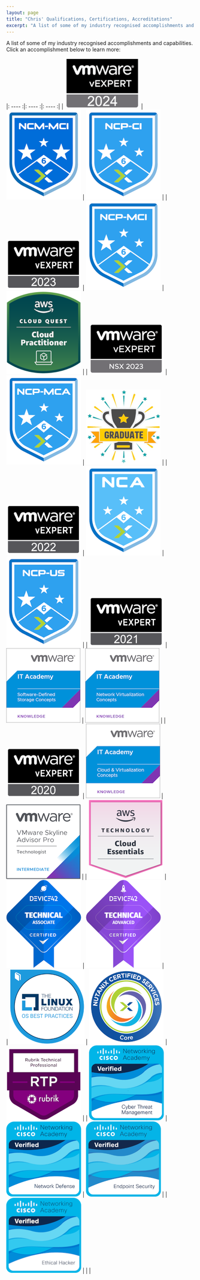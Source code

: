 ```yaml
---
layout: page
title: "Chris' Qualifications, Certifications, Accreditations"
excerpt: "A list of some of my industry recognised accomplishments and capabilities"
---
```

A list of some of my industry recognised accomplishments and capabilities. Click an accomplishment below to learn more:

 

|:  ----  :|:  ----  :|:  ----  :|
|  <a target="_blank" href="https://vexpert.vmware.com/directory/5800"><img alt="VMware vExpert 2024" src="/images/pages/vexpert2024.png"></a>  |  <a target="_blank" href="https://www.credly.com/badges/2450b422-6849-4560-bdba-ecc0334b8e41/public_url"><img alt="Nutanix Certified Master - Multicloud Infrastructure 6" src="/images/pages/nutanix-certified-master-mci.png"></a>  |  <a target="_blank" href="https://www.credly.com/badges/845e4f77-016e-4111-b75b-22da03634407/public_url"><img alt="Nutanix Certified Professional - Cloud Integration" src="/images/pages/nutanix-certified-professional-ci.png"></a>  |
|  <a target="_blank" href="https://vexpert.vmware.com/directory/5800"><img alt="VMware vExpert 2023" src="/images/pages/vexpert2023.png"></a>  |  <a target="_blank" href="https://www.credly.com/badges/231fa9a9-fd75-4cc9-b7b2-f7e7a50a2c18/public_url"><img alt="Nutanix Certified Professional - Multicloud Infrastructure 6" src="/images/pages/nutanix-certified-professional-mci.png"></a>  |  <a target="_blank" href="https://www.credly.com/badges/8e70dfd5-1d0e-4856-b279-1159b33c373a/public_url"><img alt="AWS Cloud Practitioner" src="/images/pages/aws-cloud-practitioner.png"></a>  |
|  <a target="_blank" href="https://vexpert.vmware.com/directory/5800"><img alt="VMware vExpert NSX 2023" src="/images/pages/vexpert-nsx-2023.png"></a>  |  <a target="_blank" href="https://www.credly.com/badges/e8439989-dcff-4d74-bdc7-766a897bfb65/public_url"><img alt="Nutanix Certified Professional - Multicloud Automation" src="/images/pages/nutanix-certified-professional-mca.png"></a>   |  <a target="_blank" href="/couch-to-5k/"><img alt="Couch to 5K" src="/images/pages/cto5k.png"></a>   | 
|  <a target="_blank" href="https://vexpert.vmware.com/directory/5800"><img alt="VMware vExpert 2022" src="/images/pages/vexpert2022.png"></a>  |  <a target="_blank" href="https://www.credly.com/badges/92df0772-aaaa-4b46-a98f-7dcc197dac0c/public_url"><img alt="Nutanix Technical Associate" src="/images/pages/nutanix-technical-associate.png"></a>  |  <a target="_blank" href="https://www.credly.com/badges/3f3278eb-690f-4af3-a301-265c7427c821/public_url"><img alt="Nutanix Certified Professional - Unified Storage" src="/images/pages/ncp-us.png"></a>  |
|  <a target="_blank" href="https://vexpert.vmware.com/directory/5800"><img alt="VMware vExpert 2021" src="/images/pages/vexpert2021.png"></a>  |  <a target="_blank" href="https://www.credly.com/badges/83bbadbe-dbe6-4d3d-90c2-6a553e0bfae3/public_url"><img alt="VMware IT Academy Software Defined Storage Concepts" src="/images/pages/it-academy-sdc.png"></a>  |  <a target="_blank" href="https://www.credly.com/badges/b9197d7b-a0ca-4c53-94da-63b1618ab941/public_url"><img alt="VMware IT Academy Network Virtualisation Concepts" src="/images/pages/it-academy-nvc.png"></a>  |
|  <a target="_blank" href="https://vexpert.vmware.com/directory/5800"><img alt="VMware vExpert 2020" src="/images/pages/vexpert2020.png"></a>  |  <a target="_blank" href="https://www.credly.com/badges/482bbdd4-4837-42d6-b0ad-affda8611f35/public_url"><img alt="VMware IT Academy Cloud and Virtualization Concepts" src="/images/pages/it-academy-cvc.png"></a>  |  <a target="_blank" href="https://www.credly.com/badges/a5e890b5-8b0f-4939-b1a6-4ec82653b68b/public_url"><img alt="VMware Skyline Advisor Pro Technologist: Intermediate" src="/images/pages/skyline-pro.png"></a>  |
|  <a target="_blank" href="https://www.credly.com/badges/18426256-7ee1-4ef8-89a6-83f9f7f22c79/public_url"><img alt="AWS Knowledge: Cloud Essentials" src="/images/pages/aws-cloud-essentials.png"></a> |  <a target="_blank" href="https://partners.device42.com/#/learning/certifications"><img alt="Device 42 Technical Associate" src="/images/pages/d42tasc.png"></a>  |  <a target="_blank" href="https://partners.device42.com/#/learning/certifications"><img alt="Device 42 Technical Advanced" src="/images/pages/d42tadv.png"></a>  |  
|  <a target="_blank" href="https://www.credly.com/badges/57a2cb68-61ff-442d-b535-a3c84672bbc1/public_url"><img alt="LFC108: Cybersecurity Fundamentals" src="/images/pages/lfc108.png"></a>  |  <a target="_blank" href="https://www.credly.com/badges/f9079c9d-cb64-425e-b255-793f2fcc8ec6/public_url"><img alt="Nutanix Certified Services Core" src="/images/pages/ncs-core.png"></a>  |  <a target="_blank" href="https://www.credly.com/badges/5a8718f7-d27f-434a-b91f-d81f62022045/public_url"><img alt="Rubrik Technical Professional" src="/images/pages/rubrik-technical-professional.png"></a>  |
|  <a target="_blank" href="https://www.credly.com/badges/da4465a3-9ebe-4a6e-a798-030f1183236f/public_url"><img alt="Cisco Cyber Threat Management" src="/images/pages/cisco-ctm.png"></a>  |  <a target="_blank" href="https://www.credly.com/badges/5e9492b3-6a70-4e6e-8798-55568e61145e/public_url"><img alt="Cisco Network Defense" src="/images/pages/cisco-nd.png"></a>  |  <a target="_blank" href="https://www.credly.com/badges/b0bacff1-7c44-48bb-89f4-8f06def6f3f9/public_url"><img alt="Cisco Endpoint Security" src="/images/pages/cisco-es.png"></a>  |
|  <a target="_blank" href="https://www.credly.com/badges/acc24daa-660b-468c-afa0-db60f4a9ace3/public_url"><img alt="Cisco Ethical Hacker" src="/images/pages/cisco-eh.png"></a>  |    |    |